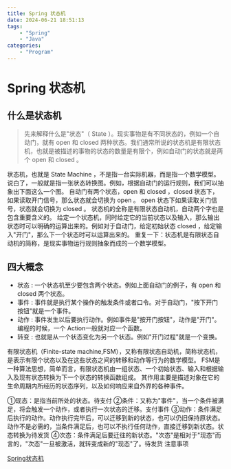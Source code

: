 ```yaml
---
title: Spring 状态机
date: 2024-06-21 18:51:13
tags: 
    - "Spring"
    - "Java"
categories:
    - "Program"
---
```


# Spring 状态机

## 什么是状态机

> 先来解释什么是"状态"（ State ）。现实事物是有不同状态的，例如一个自动门，就有 open 和 closed 两种状态。我们通常所说的状态机是有限状态机，也就是被描述的事物的状态的数量是有限个，例如自动门的状态就是两个 open 和 closed 。

状态机，也就是 State Machine ，不是指一台实际机器，而是指一个数学模型。
说白了，一般就是指一张状态转换图。例如，根据自动门的运行规则，我们可以抽象出下面这么一个图。
自动门有两个状态，open 和 closed ，closed 状态下，如果读取开门信号，那么状态就会切换为 open 。
open 状态下如果读取关门信号，状态就会切换为 closed 。
状态机的全称是有限状态自动机，自动两个字也是包含重要含义的。
给定一个状态机，同时给定它的当前状态以及输入，那么输出状态时可以明确的运算出来的。例如对于自动门，给定初始状态 closed ，给定输入"开门"，那么下一个状态时可以运算出来的。
重复一下：状态机是有限状态自动机的简称，是现实事物运行规则抽象而成的一个数学模型。

## 四大概念

- 状态 : 一个状态机至少要包含两个状态。例如上面自动门的例子，有 open 和 closed 两个状态。
- 事件 : 事件就是执行某个操作的触发条件或者口令。对于自动门，"按下开门按钮"就是一个事件。
- 动作 : 事件发生以后要执行动作。例如事件是"按开门按钮"，动作是"开门"。编程的时候，一个 Action一般就对应一个函数。
- 转变 : 也就是从一个状态变化为另一个状态。例如"开门过程"就是一个变换。

有限状态机（Finite-state machine,FSM），又称有限状态自动机，简称状态机，是表示有限个状态以及在这些状态之间的转移和动作等行为的数学模型。
FSM是一种算法思想，简单而言，有限状态机由一组状态、一个初始状态、输入和根据输入及现有状态转换为下一个状态的转换函数组成。
其作用主要是描述对象在它的生命周期内所经历的状态序列，以及如何响应来自外界的各种事件。

①现态：是指当前所处的状态。待支付
②条件：又称为"事件"，当一个条件被满足，将会触发一个动作，或者执行一次状态的迁移。支付事件
③动作：条件满足后执行的动作。动作执行完毕后，可以迁移到新的状态，也可以仍旧保持原状态。动作不是必需的，当条件满足后，也可以不执行任何动作，直接迁移到新状态。状态转换为待发货
④次态：条件满足后要迁往的新状态。"次态"是相对于"现态"而言的，"次态"一旦被激活，就转变成新的"现态"了。待发货 注意事项

[Spring状态机](https://mp.weixin.qq.com/s/PNYpCWw_7HIDevMLv4-QxA)